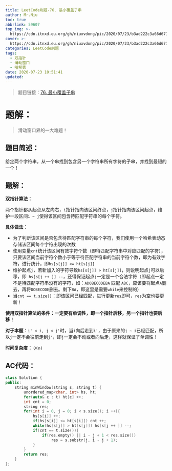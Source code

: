 ```yaml
---
title: LeetCode刷题-76. 最小覆盖子串
author: Mr.Niu
toc: true
abbrlink: 59607
top_img: >-
  https://cdn.itnxd.eu.org/gh/niuxvdong/pic/2020/07/23/b3ad222c3a66d671ede51c8d28ec4449.png
cover: >-
  https://cdn.itnxd.eu.org/gh/niuxvdong/pic/2020/07/23/b3ad222c3a66d671ede51c8d28ec4449.png
categories: LeetCode刷题
tags:
  - 双指针
  - 滑动窗口
  - 哈希表
date: 2020-07-23 10:51:41
updated:
---
```






























> 题目链接：[76. 最小覆盖子串]( https://leetcode-cn.com/problems/minimum-window-substring/)



# 题解：



> 滑动窗口界的一大难题！



## 题目简述：



给定两个字符串，从一个串找到包含另一个字符串所有字符的子串，并找到最短的一个！

## 题解：



**双指针算法：**

两个指针都从起点从左向右，`i`指针指向该区间终点，`j`指针指向该区间起点，维护一段区间`i ~ j`使得该区间包含待匹配字符串的每个字符。

**具体做法：**

- 为了判断该区间是否包含待匹配字符串的每个字符，我们使用一个哈希表动态存储该区间每个字符出现的次数
- 使用变量`cnt`统计该区间有效字符个数（即待匹配字符串中对应匹配的字符），只要该区间当前字符个数小于等于待匹配字符串的当前字符个数，即为有效字符，进行统计，即`hs[s[j]] <= ht[s[j]]`
- 维护起点`j`，若新加入的字符导致`hs[s[j]] > ht[s[j]]`，则说明起点`j`可以后移，即` hs[s[j ++ ]] --`，还得保证起点`j`一定是一个合法字符（即起点一定不是待匹配字符串没有的字符，如：`ADOBECODEBA` 匹配 `ABC`，应该要将起点`A`删去，再将`DOBECODE`删去。剩下`BA`，即这里是需要`while`来控制的）
- 当`cnt == t.size()`：即该区间已经匹配，进行更新`res`即可，`res`为空也要更新！



**使用双指针算法的条件：一定要有单调性，即一个指针后移，另一个指针也要后移！**

**对于本题**：`i' < i, j < j'`时，当`i`向后走到`i'`，由于原来的`j ~ i`已经匹配，所以`j`一定不会往前走到`j'`，即`j`一定会不动或者向后走，这样就保证了单调性！



**时间复杂度：** `O(n)`



## AC代码：



```c++
class Solution {
public:
    string minWindow(string s, string t) {
        unordered_map<char, int> hs, ht;
        for(auto& c : t) ht[c] ++;
        int cnt = 0;
        string res;
        for(int i = 0, j = 0; i < s.size(); i ++){
            hs[s[i]] ++;
            if(hs[s[i]] <= ht[s[i]]) cnt ++;
            while(hs[s[j]] > ht[s[j]]) hs[s[j ++ ]] --;
            if(cnt == t.size()){
                if(res.empty() || i - j + 1 < res.size()) 
                    res = s.substr(j, i - j + 1);
            }
        }
        return res;
    }
};
```




